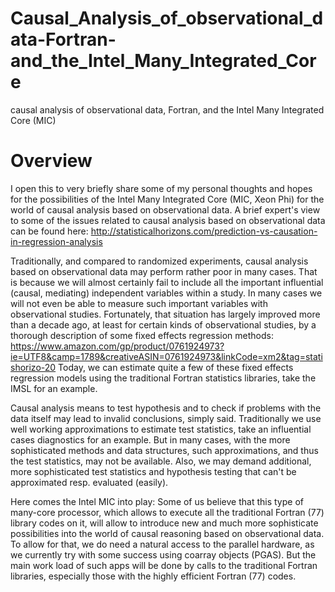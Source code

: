 # Causal_Analysis_of_observational_data-Fortran-and_the_Intel_Many_Integrated_Core
causal analysis of observational data, Fortran, and the Intel Many Integrated Core (MIC)

# Overview
I open this to very briefly share some of my personal thoughts and hopes for the possibilities of the Intel Many Integrated Core (MIC, Xeon Phi) for the world of causal analysis based on observational data. A brief expert's view to some of the issues related to causal analysis based on observational data can be found here: http://statisticalhorizons.com/prediction-vs-causation-in-regression-analysis

Traditionally, and compared to randomized experiments, causal analysis based on observational data may perform rather poor in many cases. That is because we will almost certainly fail to include all the important influential (causal, mediating) independent variables within a study. In many cases we will not even be able to measure such important variables with observational studies. Fortunately, that situation has largely improved more than a decade ago, at least for certain kinds of observational studies, by a thorough description of some fixed effects regression methods:  https://www.amazon.com/gp/product/0761924973?ie=UTF8&camp=1789&creativeASIN=0761924973&linkCode=xm2&tag=statishorizo-20 
Today, we can estimate quite a few of these fixed effects regression models using the traditional Fortran statistics libraries, take the IMSL for an example.

Causal analysis means to test hypothesis and to check if problems with the data itself may lead to invalid conclusions, simply said. Traditionally we use well working approximations to estimate test statistics, take an influential cases diagnostics for an example. But in many cases, with the more sophisticated methods and data structures, such approximations, and thus the test statistics, may not be available. Also, we may demand additional, more sophisticated test statistics and hypothesis testing that can't be approximated resp. evaluated (easily).

Here comes the Intel MIC into play: Some of us believe that this type of many-core processor, which allows to execute all the traditional Fortran (77) library codes on it, will allow to introduce new and much more sophisticate possibilities into the world of causal reasoning based on observational data. To allow for that, we do need a natural access to the parallel hardware, as we currently try with some success using coarray objects (PGAS). But the main work load of such apps will be done by calls to the traditional Fortran libraries, especially those with the highly efficient Fortran (77) codes.
